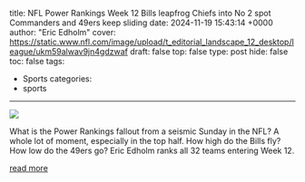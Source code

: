 title: NFL Power Rankings Week 12 Bills leapfrog Chiefs into No 2 spot Commanders and 49ers keep sliding
date: 2024-11-19 15:43:14 +0000
author: "Eric Edholm"
cover: https://static.www.nfl.com/image/upload/t_editorial_landscape_12_desktop/league/ukm59alwav9jn4gdzwaf
draft: false
top: false
type: post
hide: false
toc: false
tags:
  - Sports
categories:
  - sports
---

![](https://static.www.nfl.com/image/upload/t_editorial_landscape_12_desktop/league/ukm59alwav9jn4gdzwaf)

What is the Power Rankings fallout from a seismic Sunday in the NFL? A whole lot of moment, especially in the top half. How high do the Bills fly? How low do the 49ers go? Eric Edholm ranks all 32 teams entering Week 12.

[read more](https://www.nfl.com/news/nfl-power-rankings-week-12-2024-nfl-season)
